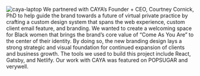 ![caya-laptop](https://user-images.githubusercontent.com/73365865/186226522-4cae9f8e-de2b-48c1-a23e-12a2ba324e46.png)
We partnered with CAYA’s Founder + CEO, Courtney Cornick, PhD to help guide the brand towards a future of virtual private practice by crafting a custom design system that spans the web experience, custom client email feature, and branding. We wanted to create a welcoming space for Black women that brings the brand’s core value of “Come As You Are” to the center of their identity. By doing so, the new branding design lays a strong strategic and visual foundation for continued expansion of clients and business growth. The tools we used to build this project include React, Gatsby, and Netlify. Our work with CAYA was featured on POPSUGAR and verywell.
